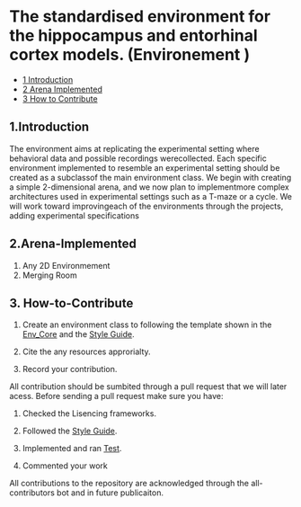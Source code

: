 # The  standardised environment for the hippocampus and entorhinal cortex models. (Environement  )


* [1 Introduction](#1-Introduction)
* [2 Arena Implemented](#2-Arena-Implemented)
* [3 How to Contribute](#3-How-to-Contribute)

## 1.Introduction

The environment aims at replicating the experimental setting where behavioral data and possible recordings werecollected.  Each specific environment implemented to resemble an experimental setting should be created as a subclassof the main environment class.  We begin with creating a simple 2-dimensional arena, and we now plan to implementmore complex architectures used in experimental settings such as a T-maze or a cycle. We will work toward improvingeach of the environments through the projects, adding experimental specifications

## 2.Arena-Implemented

1. Any 2D Environmement
2. Merging Room

## 3. How-to-Contribute

1. Create an environment class to following the template shown in the [Env_Core](https://github.com/ClementineDomine/EHC_model_comparison/blob/main/sehec/envs/envcore.py) and the [Style Guide](https://github.com/ClementineDomine/EHC_model_comparison/tree/main/documents/Style_Guide). 

2. Cite the any resources approrialty.

3. Record your contribution.

All contribution should be sumbited through a pull request that we will later acess. 
Before sending a pull request make sure you have: 

1. Checked the Lisencing frameworks. 

2. Followed the [Style Guide](https://github.com/ClementineDomine/EHC_model_comparison/tree/main/Documents).

3. Implemented and ran [Test](https://github.com/ClementineDomine/EHC_model_comparison/tree/main/sehec/test).

4. Commented your work 
    
All contributions to the repository are acknowledged through the all-contributors bot and in future publicaiton.

